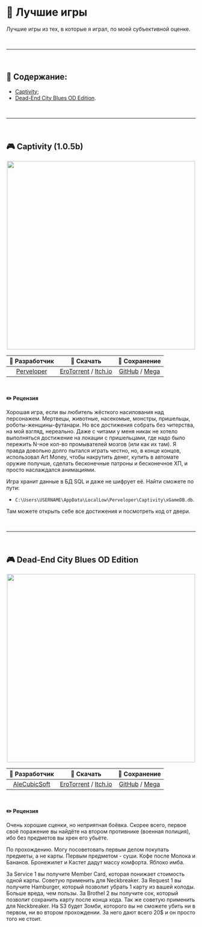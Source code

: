 # 🥇 Лучшие игры

Лучшие игры из тех, в которые я играл, по моей субъективной оценке.

<br>

---

<br>

## 📃 Содержание:

- [Captivity](#-captivity-105b);
- [Dead-End City Blues OD Edition](#-dead-end-city-blues-od-edition).

<br>

---

<br>

## 🎮 Captivity (1.0.5b)

<p align="center">
    <img src="https://img.itch.zone/aW1nLzQ2MTg2NzEucG5n/original/SulhTs.png" width="500"><br>
</p>

| 👤 Разработчик | 🔗 Скачать | 📄 Сохранение |
| :---: | :---: | :---: |
| [Perveloper](https://itch.io/profile/perveloper) | [EroTorrent](https://erotorrent.ru/action/2437-captivity.html) / [Itch.io](https://perveloper.itch.io/captivity) | [GitHub](https://github.com/Do-Dil/save_captivity.git) / [Mega](https://mega.nz/file/yy4FlIYY#9Y2Gz8xpdIUJIm-0fUhN9vhKNzk1NEPUF7ZKUPv8KYA) |

<br>

**✏️ Рецензия**

Хорошая игра, если вы любитель жёсткого насилования над персонажем. Мертвецы, животные, насекомые, монстры, пришельцы, роботы-женщины-футанари. Но все достижения собрать без читерства, на мой взгляд, нереально. Даже с читами у меня никак не хотело выполняться достижение на локации с пришельцами, где надо было пережить N-ное кол-во промывателей мозгов (или как их там). Я правда довольно долго пытался играть честно, но, в конце концов, использовал Art Money, чтобы накрутить денег, купить в автомате оружие получше, сделать бесконечные патроны и бесконечное ХП, и просто наслаждался анимациями.

Игра хранит данные в БД SQL и даже не шифрует её. Найти сможете по пути:

- `C:\Users\USERNAME\AppData\LocalLow\Perveloper\Captivity\xGameDB.db`.

Там можете открыть себе все достижения и посмотреть код от двери.

<br>

---

<br>

## 🎮 Dead-End City Blues OD Edition

<p align="center">
    <img src="https://shared.fastly.steamstatic.com/store_item_assets/steam/apps/2756380/extras/EN.gif?t=1729217537" width="500"><br>
</p>

| 👤 Разработчик | 🔗 Скачать | 📄 Сохранение |
| :---: | :---: | :---: |
| [AleCubicSoft](https://store.steampowered.com/developer/MangoParty) | [EroTorrent](https://erotorrent.ru/action/2437-captivity.html) / [Itch.io](https://perveloper.itch.io/captivity) | [GitHub](https://github.com/Do-Dil/save_captivity.git) / [Mega](https://mega.nz/file/yy4FlIYY#9Y2Gz8xpdIUJIm-0fUhN9vhKNzk1NEPUF7ZKUPv8KYA) |

<br>

**✏️ Рецензия**

Очень хорошие сценки, но неприятная боёвка. Скорее всего, первое своё поражение вы найдёте на втором противнике (военная полиция), ибо без предметов вы хрен его убьёте.

По прохождению. Могу посоветовать первым делом покупать предметы, а не карты. Первым предметом - суши. Кофе после Молока и Бананов. Бронежилет и Кастет дадут массу комфорта. Яблоко имба.

За Service 1 вы получите Member Card, которая понижает стоимость одной карты. Советую применить для Neckbreaker.
За Request 1 вы получите Hamburger, который позволит убрать 1 карту из вашей колоды. Больше вреда, чем пользы.
За Brothel 2 вы получите сок, который позволит сохранить карту после конца хода. Так же советую применить для Neckbreaker.
На S3 будет Зомби, которого вы не сможете убить ни в первом, ни во втором прохождении. За него дают всего 20$ и он просто того не стоит.
